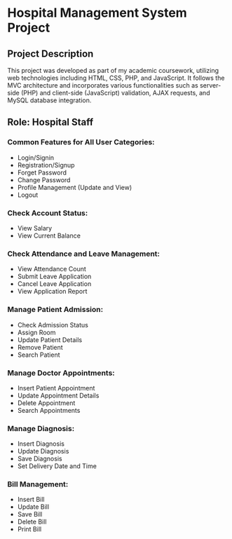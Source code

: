 # Hospital Management System Project

## Project Description

This project was developed as part of my academic coursework, utilizing web technologies including HTML, CSS, PHP, and JavaScript. It follows the MVC architecture and incorporates various functionalities such as server-side (PHP) and client-side (JavaScript) validation, AJAX requests, and MySQL database integration.

## Role: Hospital Staff

### Common Features for All User Categories:
- Login/Signin
- Registration/Signup
- Forget Password
- Change Password
- Profile Management (Update and View)
- Logout

### Check Account Status:
- View Salary
- View Current Balance

### Check Attendance and Leave Management:
- View Attendance Count
- Submit Leave Application
- Cancel Leave Application
- View Application Report

### Manage Patient Admission:
- Check Admission Status
- Assign Room
- Update Patient Details
- Remove Patient
- Search Patient

### Manage Doctor Appointments:
- Insert Patient Appointment
- Update Appointment Details
- Delete Appointment
- Search Appointments

### Manage Diagnosis:
- Insert Diagnosis
- Update Diagnosis
- Save Diagnosis
- Set Delivery Date and Time

### Bill Management:
- Insert Bill
- Update Bill
- Save Bill
- Delete Bill
- Print Bill
